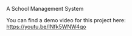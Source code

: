 A School Management System


You can find a demo video for this project here:
https://youtu.be/INfk5WNW4qo
